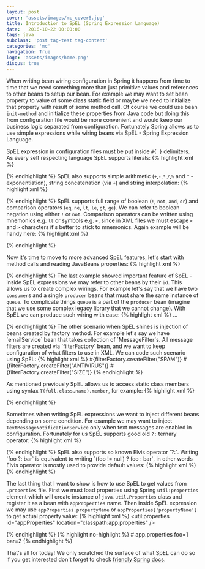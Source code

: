 ```yaml
---
layout: post
cover: 'assets/images/mc_cover6.jpg'
title: Introduction to SpEL (Spring Expression Language)
date:   2016-10-22 00:00:00
tags: java
subclass: 'post tag-test tag-content'
categories: 'mc'
navigation: True
logo: 'assets/images/home.png'
disqus: true
---
```


When writing bean wiring configuration in Spring it happens
from time to time that we need something more than just primitive
values and references to other beans to setup our bean.
For example we may want to set bean property to value of some class static
field or maybe we need to initialize that property with result of some
method call. Of course we could use bean `init-method` and
initialize these properties from Java code but doing this from configuration
file would be more convenient and would keep our business logic separated
from configuration. Fortunately Spring allows us to use simple expressions
while wiring beans via SpEL - Spring Expression Language.

SpEL expression in configuration files must be put inside `#{ }` delimiters.  
As every self respecting language SpEL supports literals:
{% highlight xml %}
<bean id="spelDemo" class="SpELDemo">
  <property name="boolValue" value="#{true}" />
  <property name="intValue" value="#{22}" />
  <property name="doubleValue" value="#{1.23e4}" />
  <property name="stringValue" value="#{'foo'}" />
</bean>
<!-- this produces bean with values:
  boolValue=true, intValue=22, 
  doubleValue=12300.0, stringValue=foo -->
{% endhighlight %}
SpEL also supports simple arithmetic 
(`+`,`-`,`*`,`/`,`%` and `^` - exponentiation),
string concatenation (via `+`) and string interpolation:
{% highlight xml %}
<bean id="spelDemo" class="SpELDemo">
  <property name="intExpr" value="#{1+2+3}" />
  <property name="stringExpr" value="#{'foo'+'bar'}" />
  <property name="stringInterpolation" 
      value="[#{'foo'}: #{3*4}]" />
</bean>
<!-- this produces bean with values:
  intExpr=6, stringExpr=foobar,
  stringInterpolation=[foo: 12] -->
{% endhighlight %}
SpEL supports full range of boolean (`!`, `not`, `and`, `or`)
and comparison operators (`eq`, `ne`, `lt`, `le`, `gt`, `ge`).
We can refer to boolean negation using either `!` or `not`.
Comparison operators can be written using mnemonics e.g. `lt` or
symbols e.g. `<`, since in XML files we must escape `<` and `>` characters
it's better to stick to mnemonics.
Again example will be handy here:
{% highlight xml %}
<property name="bool1" value="#{4 lt 8}" />
<property name="bool2" value="#{true or false}" />
<property name="bool3" value="#{(3 gt 5) or not (5 gt 3)}" />
<property name="bool4" value="#{8 ne 8}" />

<!-- property values:
  bool1=true, bool2=true, 
  bool3=false, bool4=false -->
{% endhighlight %}

Now it's time to move to more advanced SpEL features,
let's start with method calls and reading JavaBeans properties:
{% highlight xml %}
<bean id="myJavaBean" class="MyJavaBean">
  <property name="myProperty" value="SpEL is awesome!" />
</bean>

<bean id="spelDemo" class="SpELDemo">
  <!-- when reading properties we may write obj.foo
        instead of obj.getFoo() -->
  <property name="stringExpr" value="#{myJavaBean.myProperty}" />

  <!-- method calls work just as in Java, we may also
        chain them e.g. 'foo'.substring(1).toUpperCase() -->
  <property name="boolExpr" value="#{'foo'.contains('o')}" />
</bean>

<!-- this produces bean with values:
  stringExpr=SpEL is awesome!, boolExpr=true -->
{% endhighlight %}
The last example showed important feature of SpEL - inside SpEL expressions
we may refer to other beans by their `id`.
This allows us to create complex wirings. For example let's say that
we have two `consumer`s and a single `producer` beans that must share
the same instance of `queue`. To complicate things `queue` is
a part of the `producer` bean (imagine that we use some complex legacy library
that we cannot change).
With SpEL we can produce such wiring with ease:
{% highlight xml %}
<bean id="producer" class="...">...</bean>

<bean id="consumer1" class="...">
  <property name="inQueue" value="#{producer.outQueue}" />
</bean>
<bean id="consumer2" class="...">
  <property name="inQueue" value="#{producer.outQueue}" />
</bean>
{% endhighlight %}
The other scenario when SpEL shines
is injection of beans created by factory method.
For example let's say we have `emailService` bean that takes
collection of `MessageFilter`s. All message filters
are created via `filterFactory` bean, and we want
to keep configuration of what filters to use in XML.
We can code such scenario using SpEL:
{% highlight xml %}
<bean id="filterFactory" class="FilterFactory"></bean>
<bean id="emailService" class="EmailService">
  <constructor-arg>
    <list>
      <value>#{filterFactory.createFilter("SPAM")}</value>
      <value>#{filterFactory.createFilter("ANTIVIRUS")}</value>
      <value>#{filterFactory.createFilter("SIZE")}</value>
    </list>
  </constructor-arg>
</bean>
{% endhighlight %}

As mentioned previously SpEL allows us to access static class
members using syntax `T(full.class.name).member`, for example:
{% highlight xml %}
<property name="doubleValue" 
  value="#{T(java.lang.Math).random()}" />

<property name="doubleValue2" 
  value="#{T(java.lang.Math).PI}" />
{% endhighlight %}

Sometimes when writing SpEL expressions we want to inject
different beans depending on some condition.
For example we may want to inject `TextMessageNotificationService`
only when text messages are enabled in configuration.
Fortunately for us SpEL supports good old `?:` ternary operator:
{% highlight xml %}
<bean id="configuration" class="Configuration"
  init-method="loadConfiguration">
  <!-- this bean loads configuration from database -->
</bean>

<bean id="textMessageNotificationService"
   class="TextMessageNotificationService" />
<bean id="emailNotificationService"
   class="EmailNotificationService" />
 
<bean id="orderingService" class="OrderingService">
   <property name="notificationService"
      value="#{configuration.useTextMessages ? 
         textMessageNotificationService : 
         emailNotificationService}" />
</bean>
{% endhighlight %}
SpEL also supports so known Elvis operator `?:`.
Writing `foo ?: bar` is equivalent to writing `(foo != null) ? foo : bar`,
in other words Elvis operator is mostly used to provide default values:
{% highlight xml %}
<property name="myProperty" 
  value="#{someBean.stringProperty ?: 'default'}" />
{% endhighlight %}

The last thing that I want to show is how to use SpEL
to get values from `.properties` file.
First we must load properties using Spring `util:properties` element
which will create instance of `java.util.Properties` class and
register it as a bean with `appProperties` name.
Then inside SpEL expression 
we may use `appProperties.propertyName` or `appProperties['propertyName']`
to get actual property value:
{% highlight xml %}
<util:properties id="appProperties"
    location="classpath:app.properties" />

<bean id="someBean" class="MyJavaBean">
   <property name="foo" value="#{appProperties.foo}" />
   <property name="bar" value="#{appProperties['bar']}" />
</bean>
{% endhighlight %}
{% highlight no-highlight %}
# app.properties
foo=1
bar=2
{% endhighlight %}

That's all for today! We only scratched the surface of what SpEL can do so
if you get interested don't forget to check [friendly Spring docs](http://docs.spring.io/spring/docs/current/spring-framework-reference/html/expressions.html).


